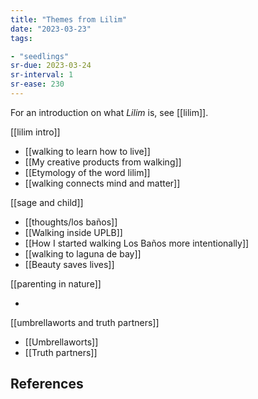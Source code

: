 ```yaml
---
title: "Themes from Lilim"
date: "2023-03-23"
tags:

- "seedlings"
sr-due: 2023-03-24
sr-interval: 1
sr-ease: 230
---
```


For an introduction on what *Lilim* is, see [[lilim]].

[[lilim intro]]

- [[walking to learn how to live]]
- [[My creative products from walking]]
- [[Etymology of the word lilim]]
- [[walking connects mind and matter]]

[[sage and child]]

- [[thoughts/los baños]]
- [[Walking inside UPLB]]
- [[How I started walking Los Baños more intentionally]]
- [[walking to laguna de bay]]
- [[Beauty saves lives]]

[[parenting in nature]]

- 

[[umbrellaworts and truth partners]]

- [[Umbrellaworts]]
- [[Truth partners]]

## References